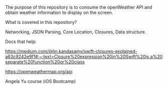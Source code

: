 The purpose of this repository is to consume the openWeather API and obtain weather information to display on the screen.

What is covered in this repository?

Networking, JSON Parsing, Core Location, Closures, Data structure.

Docs that help:

https://medium.com/@lin.kandasamy/swift-closures-explained-a63c9242e9f1#:~:text=Closure%20expression%20in%20Swift%20is,a%20separate%20function%20or%20class

https://openweathermap.org/api

Angela Yu course (iOS Bootcamp)

